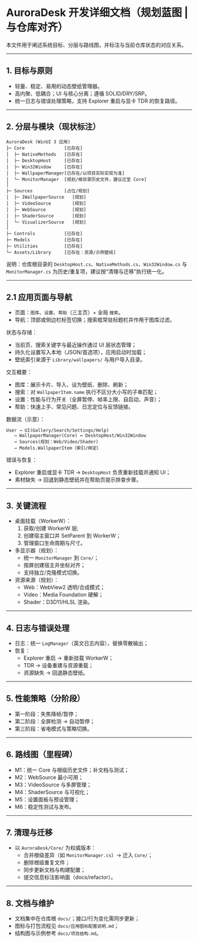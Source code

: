 # AuroraDesk 开发详细文档（规划蓝图 | 与仓库对齐）

本文件用于阐述系统目标、分层与路线图，并标注与当前仓库状态的对应关系。

---

## 1. 目标与原则

- 轻量、稳定、易用的动态壁纸管理器。
- 高内聚、低耦合；UI 与核心分离；遵循 SOLID/DRY/SRP。
- 统一日志与错误处理策略，支持 Explorer 重启与显卡 TDR 的恢复路径。

---

## 2. 分层与模块（现状标注）

```text
AuroraDesk (WinUI 3 应用)
├─ Core               [已存在]
│  ├─ NativeMethods   [已存在]
│  ├─ DesktopHost     [已存在]
│  ├─ Win32Window     [已存在]
│  ├─ WallpaperManager[已存在/以项目实际实现为准]
│  └─ MonitorManager  [规划/根目录历史文件，建议迁至 Core]
│
├─ Sources            [占位/规划]
│  ├─ IWallpaperSource   [规划]
│  ├─ VideoSource        [规划]
│  ├─ WebSource          [规划]
│  ├─ ShaderSource       [规划]
│  └─ VisualizerSource   [规划]
│
├─ Controls           [已存在]
├─ Models             [已存在]
├─ Utilities          [已存在]
└─ Assets/Library     [已存在：资源/示例壁纸]
```

说明：仓库根目录的 `DesktopHost.cs`、`NativeMethods.cs`、`Win32Window.cs` 与 `MonitorManager.cs` 为历史/重复项，建议按“清理与迁移”执行统一化。

---

## 2.1 应用页面与导航

- 页面：`图库`、`设置`、`帮助`（三主页）+ 全局 `搜索`。
- 导航：顶部或侧边栏标签切换；搜索框常驻标题栏并作用于图库过滤。

状态与存储：
- 当前页、搜索关键字与最近操作通过 UI 层状态管理；
- 持久化设置写入本地（JSON/首选项），应用启动时加载；
- 壁纸索引来源于 `Library/wallpapers/` 与用户导入目录。

交互概要：
- 图库：展示卡片、导入、设为壁纸、删除、刷新；
- 搜索：对 `WallpaperItem.name` 执行不区分大小写的子串匹配；
- 设置：性能与行为开关（全屏暂停、帧率上限、自启动、声音）；
- 帮助：快速上手、常见问题、日志定位与反馈链接。

数据流（示意）：
```
User → UI(Gallery/Search/Settings/Help)
   → WallpaperManager(Core) ↔ DesktopHost/Win32Window
   → Sources(规划：Web/Video/Shader)
   → Models.WallpaperItem（索引/绑定）
```

错误与恢复：
- Explorer 重启或显卡 TDR → `DesktopHost` 负责重新挂载并通知 UI；
- 素材缺失 → 回退到静态壁纸并在帮助页提示排查步骤。

---

## 3. 关键流程

- 桌面挂载（WorkerW）：
  1. 获取/创建 WorkerW 层;
  2. 创建宿主窗口并 SetParent 到 WorkerW；
  3. 管理窗口生命周期与尺寸。
- 多显示器（规划）：
  - 统一 `MonitorManager` 到 `Core/`；
  - 按屏创建宿主并坐标对齐；
  - 支持独立/克隆模式切换。
- 资源来源（规划）：
  - Web：WebView2 透明/合成模式；
  - Video：Media Foundation 硬解；
  - Shader：D3D11/HLSL 渲染。

---

## 4. 日志与错误处理

- 日志：统一 `LogManager`（英文日志内容），替换零散输出；
- 恢复：
  - Explorer 重启 → 重新挂载 WorkerW；
  - TDR → 设备重建与资源重载；
  - 资源缺失 → 回退静态壁纸。

---

## 5. 性能策略（分阶段）

- 第一阶段：失焦降帧/暂停；
- 第二阶段：全屏检测 → 自动暂停；
- 第三阶段：省电模式与策略切换。

---

## 6. 路线图（里程碑）

- M1：统一 Core 与根级历史文件；补文档与测试；
- M2：WebSource 最小可用；
- M3：VideoSource 与多屏管理；
- M4：ShaderSource 与可视化；
- M5：设置面板与预设管理；
- M6：稳定性测试与发布。

---

## 7. 清理与迁移

- 以 `AuroraDesk/Core/` 为权威版本：
  - 合并根级差异（如 `MonitorManager.cs`）→ 迁入 `Core/`；
  - 删除根级重复文件；
  - 同步更新文档与构建配置；
  - 提交信息标注影响面（docs/refactor）。

---

## 8. 文档与维护

- 文档集中在仓库根 `docs/`；接口/行为变化需同步更新；
- 图标与打包流程见 `docs/应用图标配置说明.md`；
- 结构图与示例参考 `docs/项目结构.md`。
